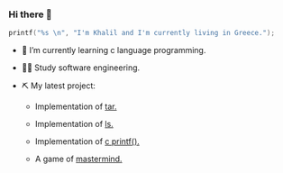 ### Hi there 👋
```c
printf("%s \n", "I'm Khalil and I'm currently living in Greece.");
```

- 🌱 I’m currently learning c language programming.
- :man_technologist: Study software engineering.
- :pick: My latest project:

     - Implementation of [tar.](https://github.com/Pbotsaris/my_tar)

     - Implementation of [ls.](https://github.com/khalilmasri/my_ls)

     - Implementation of [c printf().](https://github.com/khalilmasri/my_printf)

     - A game of [mastermind.](https://github.com/khalilmasri/my_mastermind)
